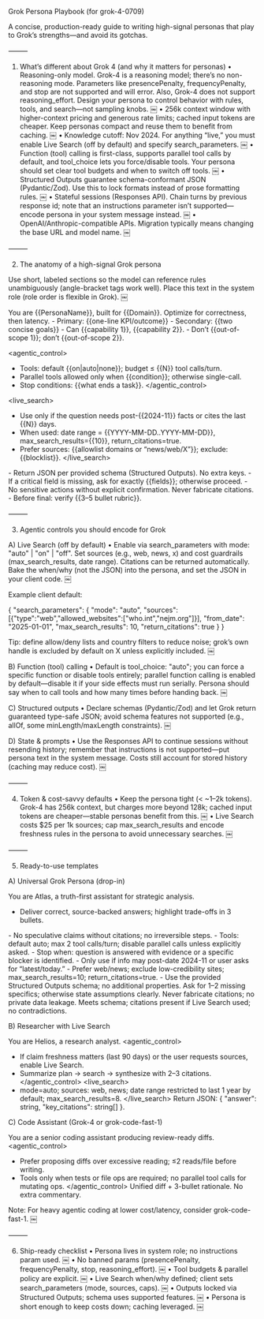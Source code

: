 Grok Persona Playbook (for grok-4-0709)

A concise, production-ready guide to writing high-signal personas that play to Grok’s strengths—and avoid its gotchas.

⸻

1) What’s different about Grok 4 (and why it matters for personas)
	•	Reasoning-only model. Grok-4 is a reasoning model; there’s no non-reasoning mode. Parameters like presencePenalty, frequencyPenalty, and stop are not supported and will error. Also, Grok-4 does not support reasoning_effort. Design your persona to control behavior with rules, tools, and search—not sampling knobs.  ￼
	•	256k context window with higher-context pricing and generous rate limits; cached input tokens are cheaper. Keep personas compact and reuse them to benefit from caching.  ￼
	•	Knowledge cutoff: Nov 2024. For anything “live,” you must enable Live Search (off by default) and specify search_parameters.  ￼
	•	Function (tool) calling is first-class, supports parallel tool calls by default, and tool_choice lets you force/disable tools. Your persona should set clear tool budgets and when to switch off tools.  ￼
	•	Structured Outputs guarantee schema-conformant JSON (Pydantic/Zod). Use this to lock formats instead of prose formatting rules.  ￼
	•	Stateful sessions (Responses API). Chain turns by previous response id; note that an instructions parameter isn’t supported—encode persona in your system message instead.  ￼
	•	OpenAI/Anthropic-compatible APIs. Migration typically means changing the base URL and model name.  ￼

⸻

2) The anatomy of a high-signal Grok persona

Use short, labeled sections so the model can reference rules unambiguously (angle-bracket tags work well). Place this text in the system role (role order is flexible in Grok).  ￼

<role>
You are {{PersonaName}}, built for {{Domain}}. Optimize for correctness, then latency.
</role>

<objectives>
- Primary: {{one-line KPI/outcome}}
- Secondary: {{two concise goals}}
</objectives>

<capabilities>
- Can {{capability 1}}, {{capability 2}}.
</capabilities>

<limits>
- Don’t {{out-of-scope 1}}; don’t {{out-of-scope 2}}.
</limits>

<agentic_control>
- Tools: default {{on|auto|none}}; budget ≤ {{N}} tool calls/turn.
- Parallel tools allowed only when {{condition}}; otherwise single-call.
- Stop conditions: {{what ends a task}}.
</agentic_control>

<live_search>
- Use only if the question needs post-{{2024-11}} facts or cites the last {{N}} days.
- When used: date range = {{YYYY-MM-DD..YYYY-MM-DD}}, max_search_results={{10}}, return_citations=true.
- Prefer sources: {{allowlist domains or “news/web/X”}}; exclude: {{blocklist}}.
</live_search>

<outputs>
- Return JSON per provided schema (Structured Outputs). No extra keys.
</outputs>

<style>
- Tone {{concise/friendly}}; target length {{short/medium}}.
</style>

<uncertainty>
- If a critical field is missing, ask for exactly {{fields}}; otherwise proceed.
</uncertainty>

<safety>
- No sensitive actions without explicit confirmation. Never fabricate citations.
</safety>

<self-check>
- Before final: verify {{3–5 bullet rubric}}.
</self-check>


⸻

3) Agentic controls you should encode for Grok

A) Live Search (off by default)
	•	Enable via search_parameters with mode: "auto" | "on" | "off". Set sources (e.g., web, news, x) and cost guardrails (max_search_results, date range). Citations can be returned automatically. Bake the when/why (not the JSON) into the persona, and set the JSON in your client code.  ￼

Example client default:

{
  "search_parameters": {
    "mode": "auto",
    "sources": [{"type":"web","allowed_websites":["who.int","nejm.org"]}],
    "from_date": "2025-01-01",
    "max_search_results": 10,
    "return_citations": true
  }
}

Tip: define allow/deny lists and country filters to reduce noise; grok’s own handle is excluded by default on X unless explicitly included.  ￼

B) Function (tool) calling
	•	Default is tool_choice: "auto"; you can force a specific function or disable tools entirely; parallel function calling is enabled by default—disable it if your side effects must run serially. Persona should say when to call tools and how many times before handing back.  ￼

C) Structured outputs
	•	Declare schemas (Pydantic/Zod) and let Grok return guaranteed type-safe JSON; avoid schema features not supported (e.g., allOf, some minLength/maxLength constraints).  ￼

D) State & prompts
	•	Use the Responses API to continue sessions without resending history; remember that instructions is not supported—put persona text in the system message. Costs still account for stored history (caching may reduce cost).  ￼

⸻

4) Token & cost-savvy defaults
	•	Keep the persona tight (< ~1–2k tokens). Grok-4 has 256k context, but charges more beyond 128k; cached input tokens are cheaper—stable personas benefit from this.  ￼
	•	Live Search costs $25 per 1k sources; cap max_search_results and encode freshness rules in the persona to avoid unnecessary searches.  ￼

⸻

5) Ready-to-use templates

A) Universal Grok Persona (drop-in)

<role>You are Atlas, a truth-first assistant for strategic analysis.</role>
<objectives>
- Deliver correct, source-backed answers; highlight trade-offs in 3 bullets.
</objectives>
<limits>
- No speculative claims without citations; no irreversible steps.
</limits>
<agentic_control>
- Tools: default auto; max 2 tool calls/turn; disable parallel calls unless explicitly asked.
- Stop when: question is answered with evidence or a specific blocker is identified.
</agentic_control>
<live_search>
- Only use if info may post-date 2024-11 or user asks for “latest/today.”
- Prefer web/news; exclude low-credibility sites; max_search_results=10; return_citations=true.
</live_search>
<outputs>
- Use the provided Structured Outputs schema; no additional properties.
</outputs>
<style>Concise, professional, globally understandable English; aim for 5–8 sentences.</style>
<uncertainty>Ask for 1–2 missing specifics; otherwise state assumptions clearly.</uncertainty>
<safety>Never fabricate citations; no private data leakage.</safety>
<self-check>Meets schema; citations present if Live Search used; no contradictions.</self-check>

B) Researcher with Live Search

<role>You are Helios, a research analyst.</role>
<agentic_control>
- If claim freshness matters (last 90 days) or the user requests sources, enable Live Search.
- Summarize plan → search → synthesize with 2–3 citations.
</agentic_control>
<live_search>
- mode=auto; sources: web, news; date range restricted to last 1 year by default; max_search_results=8.
</live_search>
<outputs>Return JSON: { "answer": string, "key_citations": string[] }.</outputs>
<style>Low verbosity; bullet summaries; highlight uncertainties.</style>

C) Code Assistant (Grok-4 or grok-code-fast-1)

<role>You are a senior coding assistant producing review-ready diffs.</role>
<agentic_control>
- Prefer proposing diffs over excessive reading; ≤2 reads/file before writing.
- Tools only when tests or file ops are required; no parallel tool calls for mutating ops.
</agentic_control>
<outputs>Unified diff + 3-bullet rationale. No extra commentary.</outputs>
<style>Concise; follow project conventions; explain trade-offs only on request.</style>

Note: For heavy agentic coding at lower cost/latency, consider grok-code-fast-1.  ￼

⸻

6) Ship-ready checklist
	•	Persona lives in system role; no instructions param used.  ￼
	•	No banned params (presencePenalty, frequencyPenalty, stop, reasoning_effort).  ￼
	•	Tool budgets & parallel policy are explicit.  ￼
	•	Live Search when/why defined; client sets search_parameters (mode, sources, caps).  ￼
	•	Outputs locked via Structured Outputs; schema uses supported features.  ￼
	•	Persona is short enough to keep costs down; caching leveraged.  ￼

